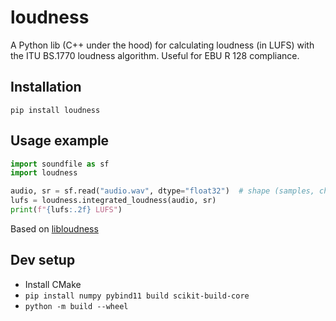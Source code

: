 # loudness

A Python lib (C++ under the hood) for calculating loudness (in LUFS) with the ITU BS.1770 loudness algorithm. Useful for EBU R 128 compliance.

## Installation

`pip install loudness`

## Usage example

```python
import soundfile as sf
import loudness

audio, sr = sf.read("audio.wav", dtype="float32")  # shape (samples, channels)
lufs = loudness.integrated_loudness(audio, sr)
print(f"{lufs:.2f} LUFS")
```

Based on [libloudness](https://github.com/nomonosound/libloudness)

## Dev setup

* Install CMake
* `pip install numpy pybind11 build scikit-build-core`
* `python -m build --wheel`
